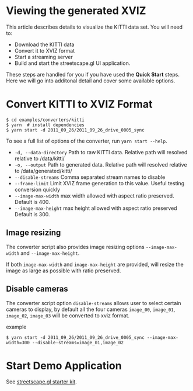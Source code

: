 # Viewing the generated XVIZ

This article describes details to visualize the KITTI data set. You will need to:

- Download the KITTI data
- Convert it to XVIZ format
- Start a streaming server
- Build and start the streetscape.gl UI application.

These steps are handled for you if you have used the **Quick Start** steps. Here we will go into
additonal detail and cover some available options.

# Convert KITTI to XVIZ Format

```
$ cd examples/converters/kitti
$ yarn  # install dependencies
$ yarn start -d 2011_09_26/2011_09_26_drive_0005_sync
```

To see a full list of options of the converter, run `yarn start --help`.

- `-d, --data-directory` Path to raw KITTI data. Relative path will resolved relative to
  /data/kitti/
- `-o, --output` Path to generated data. Relative path will resolved relative to
  /data/generated/kitti/
- `--disable-streams` Comma separated stream names to disable
- `--frame-limit` Limit XVIZ frame generation to this value. Useful testing conversion quickly
- `--image-max-width` max width allowed with aspect ratio preserved. Default is 400.
- `--image-max-height` max height allowed with aspect ratio preserved Default is 300.

## Image resizing

The converter script also provides image resizing options `--image-max-width` and
`--image-max-height`.

If both `image-max-width` and `image-max-height` are provided, will resize the image as large as
possible with ratio preserved.

## Disable cameras

The converter script option `disable-streams` allows user to select certain cameras to display, by
default all the four cameras `image_00`, `image_01`, `image_02`, `image_03` will be converted to
xviz format.

example

```
$ yarn start -d 2011_09_26/2011_09_26_drive_0005_sync --image-max-width=300 --disable-streams=image_01,image_02
```

# Start Demo Application

See
[streetscape.gl starter kit](https://github.com/uber/streetscape.gl/blob/master/docs/get-started/starter-kit.md).
